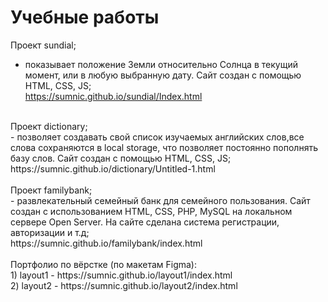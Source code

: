 # Учебные работы

Проект sundial;<br> 
 - показывает положение Земли относительно Солнца в текущий момент, или в любую выбранную дату. Сайт создан с помощью HTML, CSS, JS;<br> 
https://sumnic.github.io/sundial/Index.html<br> 
<br> 
Проект dictionary;<br> 
 - позволяет создавать свой список изучаемых английских слов,все слова сохраняются в local storage, что позволяет постоянно пополнять базу слов. Сайт создан с помощью HTML, CSS, JS;<br> 
https://sumnic.github.io/dictionary/Untitled-1.html<br> 
<br> 
Проект familybank;<br> 
 - развлекательный семейный банк для семейного пользования. Сайт создан с использованием HTML, CSS, PHP, MySQL на локальном сервере Open Server. На сайте сделана система регистрации, авторизации и т.д;<br> 
https://sumnic.github.io/familybank/index.html<br> 
<br> 
Портфолио по вёрстке (по макетам Figma):<br> 
1) layout1 - https://sumnic.github.io/layout1/index.html<br> 
2) layout2 - https://sumnic.github.io/layout2/index.html<br> 
